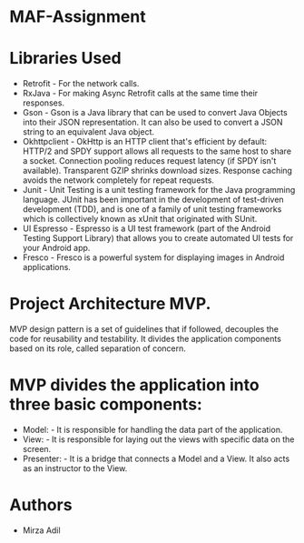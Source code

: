 # MAF-Assignment



# Libraries Used

- Retrofit - For the network calls.
- RxJava - For making Async Retrofit calls at the same time their responses.
- Gson - Gson is a Java library that can be used to convert Java Objects into their JSON representation. It can also be used to convert a JSON string to an equivalent Java object.
- Okhttpclient - OkHttp is an HTTP client that's efficient by default: HTTP/2 and SPDY support allows all requests to the same host to share a socket. Connection pooling reduces request latency (if SPDY isn't available). Transparent GZIP shrinks download sizes. Response caching avoids the network completely for repeat requests.
- Junit - Unit Testing is a unit testing framework for the Java programming language. JUnit has been important in the development of test-driven development (TDD), and is one of a family of unit testing frameworks which is collectively known as xUnit that originated with SUnit.
- UI Espresso  - Espresso is a UI test framework (part of the Android Testing Support Library) that allows you to create automated UI tests for your Android app.
- Fresco  - Fresco is a powerful system for displaying images in Android applications.


# Project Architecture MVP.

MVP design pattern is a set of guidelines that if followed, decouples the code for reusability and testability. 
It divides the application components based on its role, called separation of concern.
# MVP divides the application into three basic components:

- Model: - It is responsible for handling the data part of the application.
- View: - It is responsible for laying out the views with specific data on the screen.
- Presenter: - It is a bridge that connects a Model and a View. It also acts as an instructor to the View.

# Authors
- Mirza Adil
